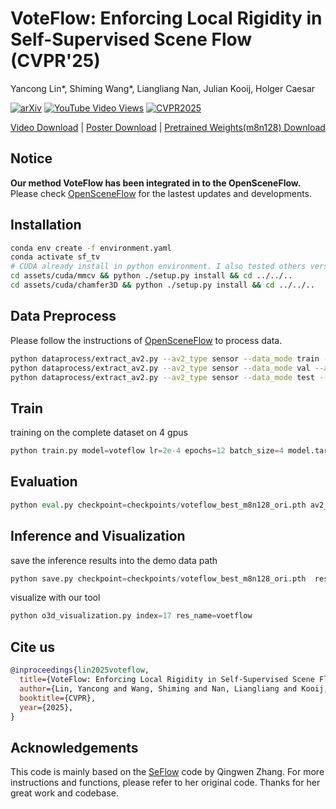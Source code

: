 # VoteFlow: Enforcing Local Rigidity in Self-Supervised Scene Flow (CVPR'25)
Yancong Lin*, Shiming Wang*, Liangliang Nan, Julian Kooij, Holger Caesar

[![arXiv](https://img.shields.io/badge/arXiv-2503.22328-b31b1b?logo=arxiv&logoColor=white)](https://arxiv.org/abs/2503.22328)
[![YouTube Video Views](https://img.shields.io/youtube/views/38dQqMKGEEg)](https://www.youtube.com/watch?v=38dQqMKGEEg&t=163s&ab_channel=IntelligentVehiclesatTUDelft)
[![CVPR2025](https://img.shields.io/badge/CVPR-2025-blue)](https://surfdrive.surf.nl/files/index.php/s/uJWqDaSKdrMRh6U)

[Video Download](https://surfdrive.surf.nl/files/index.php/s/x5ssujp4J9VL63p) | 
[Poster Download](https://surfdrive.surf.nl/files/index.php/s/uJWqDaSKdrMRh6U) | 
[Pretrained Weights(m8n128) Download](https://surfdrive.surf.nl/files/index.php/s/58QM2FeoSANooi5)

## Notice
**Our method VoteFlow has been integrated in to the OpenSceneFlow.** Please check [OpenSceneFlow](https://github.com/KTH-RPL/OpenSceneFlow/tree/feature/voteflow?tab=readme-ov-file#VoteFLow) for the lastest updates and developments.

## Installation
```bash
conda env create -f environment.yaml
conda activate sf_tv
# CUDA already install in python environment. I also tested others version like 11.3, 11.4, 11.7, 11.8 all works
cd assets/cuda/mmcv && python ./setup.py install && cd ../../..
cd assets/cuda/chamfer3D && python ./setup.py install && cd ../../..
```

## Data Preprocess
Please follow the instructions of [OpenSceneFlow](https://github.com/KTH-RPL/OpenSceneFlow) to process data.
```bash
python dataprocess/extract_av2.py --av2_type sensor --data_mode train --argo_dir /datasets/Argoverse2 --output_dir /datasets/Argoverse2/preprocess_v2 --nproc 24
python dataprocess/extract_av2.py --av2_type sensor --data_mode val --argo_dir /datasets/Argoverse2 --output_dir /datasets/Argoverse2/preprocess_v2 --mask_dir /datasets/Argoverse2/3d_scene_flow --nproc 24
python dataprocess/extract_av2.py --av2_type sensor --data_mode test --argo_dir /datasets/Argoverse2 --output_dir /datasets/Argoverse2/preprocess_v2 --mask_dir /datasets/Argoverse2/3d_scene_flow --nproc 24
```

## Train 
training on the complete dataset on 4 gpus

```python
python train.py model=voteflow lr=2e-4 epochs=12 batch_size=4 model.target.use_bn_in_vol=True model.target.m=8 model.target.n=128 model.target.decoder_layers=4 model.target.use_separate_feats_voting=True wandb_mode=online gpus=[0,1,2,3] loss_fn=seflowLoss exp_note=with_seflowLoss_decoder_using_separate_feats_voting add_seloss="{chamfer_dis: 1.0, static_flow_loss: 1.0, dynamic_chamfer_dis: 1.0, cluster_based_pc0pc1: 1.0}" model.val_monitor=val/Dynamic/Mean
```

## Evaluation 

```python
python eval.py checkpoint=checkpoints/voteflow_best_m8n128_ori.pth av2_mode=val
```

## Inference and Visualization
save the inference results into the demo data path
```python 
python save.py checkpoint=checkpoints/voteflow_best_m8n128_ori.pth  res_name=voteflow
```

visualize with our tool

```python
python o3d_visualization.py index=17 res_name=voetflow  
```

## Cite us
```bibtex
@inproceedings{lin2025voteflow,
  title={VoteFlow: Enforcing Local Rigidity in Self-Supervised Scene Flow},
  author={Lin, Yancong and Wang, Shiming and Nan, Liangliang and Kooij, Julian and Caesar, Holger},
  booktitle={CVPR},
  year={2025},
}
```

## Acknowledgements
This code is mainly based on the [SeFlow](https://github.com/KTH-RPL/SeFlow) code by Qingwen Zhang. For more instructions and functions, please refer to her original code. Thanks for her great work and codebase.